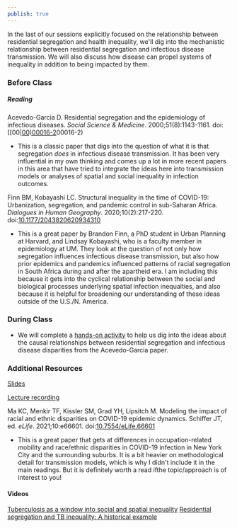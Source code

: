 ```yaml
---
publish: true
---
```


In the last of our sessions explicitly focused on the relationship between residential segregation and health inequality, we'll dig into the mechanistic relationship between residential segregation and infectious disease transmission. We will also discuss how disease can propel systems of inequality in addition to being impacted by them.

### Before Class
##### Reading
Acevedo-Garcia D. Residential segregation and the epidemiology of infectious diseases. _Social Science & Medicine_. 2000;51(8):1143-1161. doi:[[00|[00)00016-2](00|10.1016/S0277-9536(00|[00)00016-2]]00016-2]]00016-2)00016-2)
- This is a classic paper that digs into the question of what it is that segregation *does* in infectious disease transmission. It has been very influential in my own thinking and comes up a lot in more recent papers in this area that have tried to integrate the ideas here into transmission models or analyses of spatial and social inequality in infection outcomes.

Finn BM, Kobayashi LC. Structural inequality in the time of COVID-19: Urbanization, segregation, and pandemic control in sub-Saharan Africa. _Dialogues in Human Geography_. 2020;10(2):217-220. doi:[10.1177/2043820620934310](https://doi.org/10.1177/2043820620934310)
- This is a great paper by Brandon Finn,  a PhD student in Urban Planning at Harvard, and Lindsay Kobayashi, who is a faculty member in epidemiology at UM. They look at the question of not only how segregation influences infectious disease transmission, but also how prior epidemics and pandemics influenced patterns of racial segregation in South Africa during and after the apartheid era. I am including this because it gets into the cyclical relationship between the social and biological processes underlying spatial infection inequalties, and also because it is helpful for broadening our understanding of these ideas outside of the U.S./N. America.

### During Class

- We will complete a [hands-on activity](https://sph-umich.shinyapps.io/segregation-transmission/) to help us dig into the ideas about the causal relationships between residential segregation and infectious disease disparities from the Acevedo-Garcia paper.

### Additional Resources
[Slides](https://jzelner.github.io/document-garden/epid684/session_16_segregation_transmission.html)

[Lecture recording](https://umich.zoom.us/rec/share/esKpTk1tytBh49KJ6m10n092mKn8fc69f4CThBLEmGIrlvwcWpe58E59MmOHMWCH.g0RJrfkvE5FtAX-a)

Ma KC, Menkir TF, Kissler SM, Grad YH, Lipsitch M. Modeling the impact of racial and ethnic disparities on COVID-19 epidemic dynamics. Schiffer JT, ed. _eLife_. 2021;10:e66601. doi:[10.7554/eLife.66601](https://doi.org/10.7554/eLife.66601)
- This is a great paper that gets at differences in occupation-related mobility and race/ethnic disparities in COVID-19 infection in New York City and the surrounding suburbs. It is a bit heavier on methodological detail for transmission models, which is why I didn't include it in the main readings. But it is definitely worth a read ifthe topic/approach is of interest to you!

#### Videos
[Tuberculosis as a window into social and spatial inequality](https://www.dropbox.com/s/pewyec9h68d9kgq/EPID594_03-01_Tuberculosis%20-%20window%20into%20Spatial%20Inequality_COURSERA.mp4?dl=0)
[Residential segregation and TB inequality: A historical example](https://www.dropbox.com/s/fq6cjepf3bpetcq/EPID594_03-04_Residential%20segregation%20and%20TB%20-%20national%20patterns%20of%20inequality_COURSERA.mp4?dl=0)
